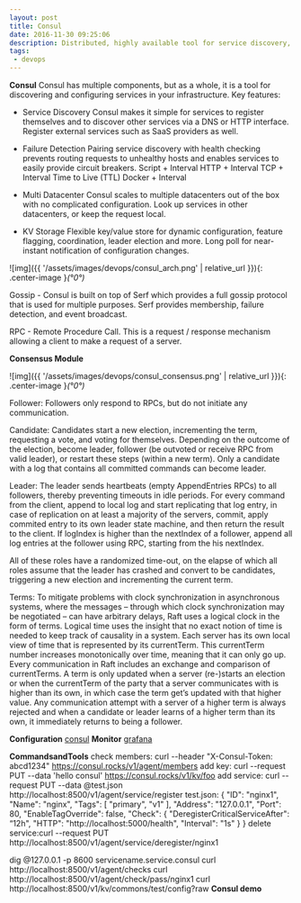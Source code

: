 ```yaml
---
layout: post
title: Consul
date: 2016-11-30 09:25:06
description: Distributed, highly available tool for service discovery, configuration, and orchestration from hashicorp.
tags: 
 - devops
---
```


**Consul**
Consul has multiple components, but as a whole, it is a tool for discovering and configuring services in your infrastructure. 
Key features:
 - Service Discovery
Consul makes it simple for services to register themselves and to discover other services via a DNS or HTTP interface. Register external services such as SaaS providers as well.
 - Failure Detection
Pairing service discovery with health checking prevents routing requests to unhealthy hosts and enables services to easily provide circuit breakers.
Script + Interval 
HTTP + Interval
TCP + Interval
Time to Live (TTL)
Docker + Interval

 - Multi Datacenter
Consul scales to multiple datacenters out of the box with no complicated configuration. Look up services in other datacenters, or keep the request local.
 - KV Storage
Flexible key/value store for dynamic configuration, feature flagging, coordination, leader election and more. Long poll for near-instant notification of configuration changes.

![img]({{ '/assets/images/devops/consul_arch.png' | relative_url }}){: .center-image }*(°0°)*


Gossip - Consul is built on top of Serf which provides a full gossip protocol that is used for multiple purposes. Serf provides membership, failure detection, and event broadcast.

RPC - Remote Procedure Call. This is a request / response mechanism allowing a client to make a request of a server.

**Consensus Module**

![img]({{ '/assets/images/devops/consul_consensus.png' | relative_url }}){: .center-image }*(°0°)*

Follower:
Followers only respond to RPCs, but do not initiate any communication.

Candidate:
Candidates start a new election, incrementing the term, requesting a vote, and voting for themselves. Depending on the outcome of the election, become leader, follower (be outvoted or receive RPC from valid leader), or restart these steps (within a new term). Only a candidate with a log that contains all committed commands can become leader.

Leader:
The leader sends heartbeats (empty AppendEntries RPCs) to all followers, thereby preventing timeouts in idle periods. For every command from the client, append to local log and start replicating that log entry, in case of replication on at least a majority of the servers, commit, apply commited entry to its own leader state machine, and then return the result to the client. If logIndex is higher than the nextIndex of a follower, append all log entries at the follower using RPC, starting from the his nextIndex.

All of these roles have a randomized time-out, on the elapse of which all roles assume that the leader has crashed and convert to be candidates, triggering a new election and incrementing the current term.

Terms:
To mitigate problems with clock synchronization in asynchronous systems, where the messages – through which clock synchronization may be negotiated – can have arbitrary delays, Raft uses a logical clock in the form of terms. Logical time uses the insight that no exact notion of time is needed to keep track of causality in a system. Each server has its own local view of time that is represented by its currentTerm. This currentTerm number increases monotonically over time, meaning that it can only go up.
Every communication in Raft includes an exchange and comparison of currentTerms. A term is only updated when a server (re-)starts an election or when the currentTerm of the party that a server communicates with is higher than its own, in which case the term get’s updated with that higher value. Any communication attempt with a server of a higher term is always rejected and when a candidate or leader learns of a higher term than its own, it immediately returns to being a follower.

**Configuration**
[consul](https://github.com/foreversunyao/Scripts-and-Configuration_Example/blob/master/consul_config.json)
**Monitor**
[grafana](https://grafana.com/dashboards/2351)

**CommandsandTools**
check members:
curl --header "X-Consul-Token: abcd1234" https://consul.rocks/v1/agent/members
add key:
curl --request PUT --data 'hello consul' https://consul.rocks/v1/kv/foo
add service:
curl  --request PUT  --data @test.json http://localhost:8500/v1/agent/service/register
test.json:
   {
    "ID": "nginx1",
    "Name": "nginx",
    "Tags": [
    "primary",
    "v1"
    ],
    "Address": "127.0.0.1",
    "Port": 80,
    "EnableTagOverride": false,
    "Check": {
    "DeregisterCriticalServiceAfter": “12h",
    "HTTP": "http://localhost:5000/health",
    "Interval": "1s"
    }
    }
delete service:curl  --request PUT  http://localhost:8500/v1/agent/service/deregister/nginx1

dig @127.0.0.1 -p 8600 servicename.service.consul
curl  http://localhost:8500/v1/agent/checks
curl http://localhost:8500/v1/agent/check/pass/nginx1
curl http://localhost:8500/v1/kv/commons/test/config?raw
**Consul demo**

